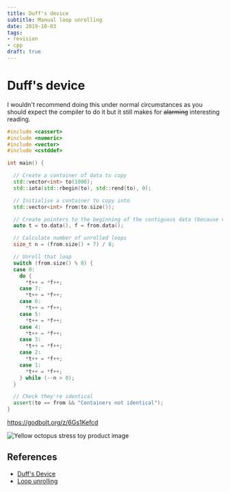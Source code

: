 ```yaml
---
title: Duff's device
subtitle: Manual loop unrolling
date: 2019-10-03
tags:
- revision
- cpp
draft: true
---
```


# Duff's device

I wouldn't recommend doing this under normal circumstances as you should expect
the compiler to do it but it still makes for ~~alarming~~ interesting reading.

```cpp
#include <cassert>
#include <numeric>
#include <vector>
#include <cstddef>

int main() {

  // Create a container of data to copy
  std::vector<int> to(1000);
  std::iota(std::rbegin(to), std::rend(to), 0);

  // Initialise a container to copy into
  std::vector<int> from(to.size());

  // Create pointers to the beginning of the contiguous data (because vector)
  auto t = to.data(), f = from.data();

  // Calculate number of unrolled loops
  size_t n = (from.size() + 7) / 8;

  // Unroll that loop
  switch (from.size() % 8) {
  case 0:
    do {
      *t++ = *f++;
    case 7:
      *t++ = *f++;
    case 6:
      *t++ = *f++;
    case 5:
      *t++ = *f++;
    case 4:
      *t++ = *f++;
    case 3:
      *t++ = *f++;
    case 2:
      *t++ = *f++;
    case 1:
      *t++ = *f++;
    } while (--n > 0);
  }

  // Check they're identical
  assert(to == from && "Containers not identical");
}
```

https://godbolt.org/z/6Gs1Kefcd

![Yellow octopus stress toy product image](https://images.kogan.com/image/fetch/s--A-M8_3XE--/b_white,c_pad,f_auto,h_502,q_auto:good,w_753/https://assets.kogan.com/images/yellow-octopus/YLO-9339111010099/1-5ff197f6ff-fczvcgbv_2000x2000_99e66aec-7912-4b64-9ac7-e2cac28331fa.jpg)

## References
- [Duff's Device](https://en.wikipedia.org/wiki/Duff%27s_device)
- [Loop unrolling](https://en.wikipedia.org/wiki/Loop_unrolling)

